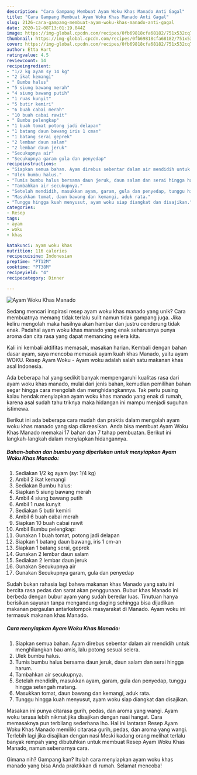 ```yaml
---
description: "Cara Gampang Membuat Ayam Woku Khas Manado Anti Gagal"
title: "Cara Gampang Membuat Ayam Woku Khas Manado Anti Gagal"
slug: 2126-cara-gampang-membuat-ayam-woku-khas-manado-anti-gagal
date: 2020-12-08T13:01:19.044Z
image: https://img-global.cpcdn.com/recipes/0fb69818cfa68182/751x532cq70/ayam-woku-khas-manado-foto-resep-utama.jpg
thumbnail: https://img-global.cpcdn.com/recipes/0fb69818cfa68182/751x532cq70/ayam-woku-khas-manado-foto-resep-utama.jpg
cover: https://img-global.cpcdn.com/recipes/0fb69818cfa68182/751x532cq70/ayam-woku-khas-manado-foto-resep-utama.jpg
author: Etta Hart
ratingvalue: 4.5
reviewcount: 14
recipeingredient:
- "1/2 kg ayam sy 14 kg"
- "2 ikat kemangi"
- " Bumbu halus"
- "5 siung bawang merah"
- "4 siung bawang putih"
- "1 ruas kunyit"
- "5 butir kemiri"
- "6 buah cabai merah"
- "10 buah cabai rawit"
- " Bumbu pelengkap"
- "1 buah tomat potong jadi delapan"
- "1 batang daun bawang iris 1 cman"
- "1 batang serai geprek"
- "2 lembar daun salam"
- "2 lembar daun jeruk"
- "Secukupnya air"
- "Secukupnya garam gula dan penyedap"
recipeinstructions:
- "Siapkan semua bahan. Ayam direbus sebentar dalam air mendidih untuk menghilangkan bau amis, lalu potong sesuai selera."
- "Ulek bumbu halus."
- "Tumis bumbu halus bersama daun jeruk, daun salam dan serai hingga harum."
- "Tambahkan air secukupnya."
- "Setelah mendidih, masukkan ayam, garam, gula dan penyedap, tunggu hingga setengah matang."
- "Masukkan tomat, daun bawang dan kemangi, aduk rata."
- "Tunggu hingga kuah menyusut, ayam woku siap diangkat dan disajikan."
categories:
- Resep
tags:
- ayam
- woku
- khas

katakunci: ayam woku khas 
nutrition: 116 calories
recipecuisine: Indonesian
preptime: "PT12M"
cooktime: "PT38M"
recipeyield: "4"
recipecategory: Dinner

---
```



![Ayam Woku Khas Manado](https://img-global.cpcdn.com/recipes/0fb69818cfa68182/751x532cq70/ayam-woku-khas-manado-foto-resep-utama.jpg)

Sedang mencari inspirasi resep ayam woku khas manado yang unik? Cara membuatnya memang tidak terlalu sulit namun tidak gampang juga. Jika keliru mengolah maka hasilnya akan hambar dan justru cenderung tidak enak. Padahal ayam woku khas manado yang enak seharusnya punya aroma dan cita rasa yang dapat memancing selera kita.

Kali ini kembali aktifitas memasak, masakan harian. Kembali dengan bahan dasar ayam, saya mencoba memasak ayam kuah khas Manado, yaitu ayam WOKU. Resep Ayam Woku - Ayam woku adalah salah satu makanan khas asal Indonesia.

Ada beberapa hal yang sedikit banyak mempengaruhi kualitas rasa dari ayam woku khas manado, mulai dari jenis bahan, kemudian pemilihan bahan segar hingga cara mengolah dan menghidangkannya. Tak perlu pusing kalau hendak menyiapkan ayam woku khas manado yang enak di rumah, karena asal sudah tahu triknya maka hidangan ini mampu menjadi suguhan istimewa.


Berikut ini ada beberapa cara mudah dan praktis dalam mengolah ayam woku khas manado yang siap dikreasikan. Anda bisa membuat Ayam Woku Khas Manado memakai 17 bahan dan 7 tahap pembuatan. Berikut ini langkah-langkah dalam menyiapkan hidangannya.

<!--inarticleads1-->

##### Bahan-bahan dan bumbu yang diperlukan untuk menyiapkan Ayam Woku Khas Manado:

1. Sediakan 1/2 kg ayam (sy: 1/4 kg)
1. Ambil 2 ikat kemangi
1. Sediakan  Bumbu halus:
1. Siapkan 5 siung bawang merah
1. Ambil 4 siung bawang putih
1. Ambil 1 ruas kunyit
1. Sediakan 5 butir kemiri
1. Ambil 6 buah cabai merah
1. Siapkan 10 buah cabai rawit
1. Ambil  Bumbu pelengkap:
1. Gunakan 1 buah tomat, potong jadi delapan
1. Siapkan 1 batang daun bawang, iris 1 cm-an
1. Siapkan 1 batang serai, geprek
1. Gunakan 2 lembar daun salam
1. Sediakan 2 lembar daun jeruk
1. Gunakan Secukupnya air
1. Gunakan Secukupnya garam, gula dan penyedap


Sudah bukan rahasia lagi bahwa makanan khas Manado yang satu ini bercita rasa pedas dan sarat akan penggunaan. Bubur khas Manado ini berbeda dengan bubur ayam yang sudah beredar luas. Tinutuan hanya berisikan sayuran tanpa mengandung daging sehingga bisa dijadikan makanan pergaulan antarkelompok masyarakat di Manado. Ayam woku ini termasuk makanan khas Manado. 

<!--inarticleads2-->

##### Cara menyiapkan Ayam Woku Khas Manado:

1. Siapkan semua bahan. Ayam direbus sebentar dalam air mendidih untuk menghilangkan bau amis, lalu potong sesuai selera.
1. Ulek bumbu halus.
1. Tumis bumbu halus bersama daun jeruk, daun salam dan serai hingga harum.
1. Tambahkan air secukupnya.
1. Setelah mendidih, masukkan ayam, garam, gula dan penyedap, tunggu hingga setengah matang.
1. Masukkan tomat, daun bawang dan kemangi, aduk rata.
1. Tunggu hingga kuah menyusut, ayam woku siap diangkat dan disajikan.


Masakan ini punya citarasa gurih, pedas, dan aroma yang wangi. Ayam woku terasa lebih nikmat jika disajikan dengan nasi hangat. Cara memasaknya pun terbilang sederhana lho. Hal ini lantaran Resep Ayam Woku Khas Manado memiliki citarasa gurih, pedas, dan aroma yang wangi. Terlebih lagi jika disajikan dengan nasi Meski kadang orang melihat terlalu banyak rempah yang dibutuhkan untuk membuat Resep Ayam Woku Khas Manado, namun sebenarnya cara. 

Gimana nih? Gampang kan? Itulah cara menyiapkan ayam woku khas manado yang bisa Anda praktikkan di rumah. Selamat mencoba!
